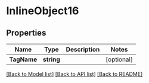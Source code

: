 # InlineObject16

## Properties

Name | Type | Description | Notes
------------ | ------------- | ------------- | -------------
**TagName** | **string** |  | [optional] 

[[Back to Model list]](../README.md#documentation-for-models) [[Back to API list]](../README.md#documentation-for-api-endpoints) [[Back to README]](../README.md)


